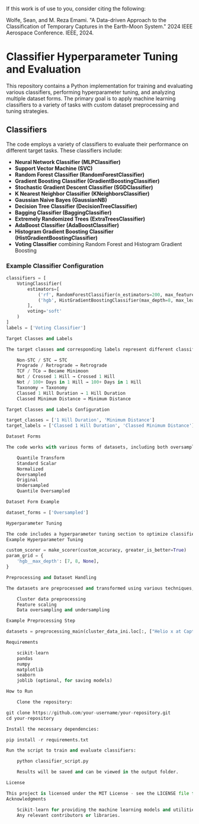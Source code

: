 If this work is of use to you, consider citing the following:

Wolfe, Sean, and M. Reza Emami. "A Data-driven Approach to the Classification of Temporary Captures in the Earth-Moon System." 2024 IEEE Aerospace Conference. IEEE, 2024.

# Classifier Hyperparameter Tuning and Evaluation

This repository contains a Python implementation for training and evaluating various classifiers, performing hyperparameter tuning, and analyzing multiple dataset forms. The primary goal is to apply machine learning classifiers to a variety of tasks with custom dataset preprocessing and tuning strategies.

## Classifiers

The code employs a variety of classifiers to evaluate their performance on different target tasks. These classifiers include:

- **Neural Network Classifier (MLPClassifier)**
- **Support Vector Machine (SVC)**
- **Random Forest Classifier (RandomForestClassifier)**
- **Gradient Boosting Classifier (GradientBoostingClassifier)**
- **Stochastic Gradient Descent Classifier (SGDClassifier)**
- **K Nearest Neighbor Classifier (KNeighborsClassifier)**
- **Gaussian Naive Bayes (GaussianNB)**
- **Decision Tree Classifier (DecisionTreeClassifier)**
- **Bagging Classifier (BaggingClassifier)**
- **Extremely Randomized Trees (ExtraTreesClassifier)**
- **AdaBoost Classifier (AdaBoostClassifier)**
- **Histogram Gradient Boosting Classifier (HistGradientBoostingClassifier)**
- **Voting Classifier** combining Random Forest and Histogram Gradient Boosting

### Example Classifier Configuration

```python
classifiers = [
    VotingClassifier(
        estimators=[
            ('rf', RandomForestClassifier(n_estimators=200, max_features=6, max_depth=None)),
            ('hgb', HistGradientBoostingClassifier(max_depth=8, max_leaf_nodes=60, learning_rate=0.3))
        ],
        voting='soft'
    )
]
labels = ['Voting Classifier']

Target Classes and Labels

The target classes and corresponding labels represent different classification tasks that the classifiers are trained to predict. Some examples of the target classes and their labels include:

    Non-STC / STC → STC
    Prograde / Retrograde → Retrograde
    TCF / TCo → Became Minimoon
    Not / Crossed 1 Hill → Crossed 1 Hill
    Not / 100+ Days in 1 Hill → 100+ Days in 1 Hill
    Taxonomy → Taxonomy
    Classed 1 Hill Duration → 1 Hill Duration
    Classed Minimum Distance → Minimum Distance

Target Classes and Labels Configuration

target_classes = ['1 Hill Duration', 'Minimum Distance']
target_labels = ['Classed 1 Hill Duration', 'Classed Minimum Distance']

Dataset Forms

The code works with various forms of datasets, including both oversampled and undersampled datasets. Some available dataset forms are:

    Quantile Transform
    Standard Scalar
    Normalized
    Oversampled
    Original
    Undersampled
    Quantile Oversampled

Dataset Form Example

dataset_forms = ['Oversampled']

Hyperparameter Tuning

The code includes a hyperparameter tuning section to optimize classifier parameters. A custom scorer based on accuracy is used for evaluation, and a parameter grid defines the range of hyperparameters to search.
Example Hyperparameter Tuning

custom_scorer = make_scorer(custom_accuracy, greater_is_better=True)
param_grid = {
    'hgb__max_depth': [7, 8, None],
}

Preprocessing and Dataset Handling

The datasets are preprocessed and transformed using various techniques, such as:

    Cluster data preprocessing
    Feature scaling
    Data oversampling and undersampling

Example Preprocessing Step

datasets = preprocessing_main(cluster_data_ini.loc[:, ["Helio x at Capture", ...]])

Requirements

    scikit-learn
    pandas
    numpy
    matplotlib
    seaborn
    joblib (optional, for saving models)

How to Run

    Clone the repository:

git clone https://github.com/your-username/your-repository.git
cd your-repository

Install the necessary dependencies:

pip install -r requirements.txt

Run the script to train and evaluate classifiers:

    python classifier_script.py

    Results will be saved and can be viewed in the output folder.

License

This project is licensed under the MIT License - see the LICENSE file for details.
Acknowledgments

    Scikit-learn for providing the machine learning models and utilities.
    Any relevant contributors or libraries.
